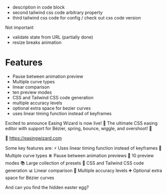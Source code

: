 - description in code block
- second tailwind css code arbitrary property
- third tailwind css code for config / check out css code version


Not important
- validate state from URL (partially done)
- resize breaks animation 

# Features

- Pause between animation preview
- Multiple curve types
- linear comparison
- ten preview modes
- CSS and Tailwind CSS code generation
- multiple accuracy levels
- optional extra space for bezier curves
- uses linear timing function instead of keyframes




Excited to announce Easing Wizard is now live! 🎉 
The ultimate CSS easing editor with support for Bézier, spring, bounce, wiggle, and overshoot! 🚀

🔗 https://easingwizard.com

Some key features are:
⚡ Uses linear timing function instead of keyframes
🎢 Multiple curve types
⏸️ Pause between animation previews
🎥 10 preview modes
📚 Large collection of presets
📝 CSS and Tailwind CSS code generation
📊 Linear comparison
🎯 Multiple accuracy levels
➕ Optional extra space for Bézier curves

And can you find the hidden easter egg?
